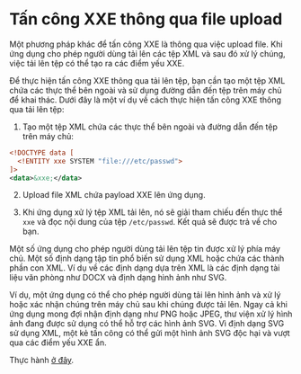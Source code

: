 # Tấn công XXE thông qua file upload

Một phương pháp khác để tấn công XXE là thông qua việc upload file. Khi ứng dụng cho phép người dùng tải lên các tệp XML và sau đó xử lý chúng, việc tải lên tệp có thể tạo ra các điểm yếu XXE.

Để thực hiện tấn công XXE thông qua tải lên tệp, bạn cần tạo một tệp XML chứa các thực thể bên ngoài và sử dụng đường dẫn đến tệp trên máy chủ để khai thác. Dưới đây là một ví dụ về cách thực hiện tấn công XXE thông qua tải lên tệp:

1. Tạo một tệp XML chứa các thực thể bên ngoài và đường dẫn đến tệp trên máy chủ:

```xml
<!DOCTYPE data [
  <!ENTITY xxe SYSTEM "file:///etc/passwd">
]>
<data>&xxe;</data>
```

2. Upload file XML chứa payload XXE lên ứng dụng.

3. Khi ứng dụng xử lý tệp XML tải lên, nó sẽ giải tham chiếu đến thực thể `xxe` và đọc nội dung của tệp `/etc/passwd`. Kết quả sẽ được trả về cho bạn.

Một số ứng dụng cho phép người dùng tải lên tệp tin được xử lý phía máy chủ. Một số định dạng tập tin phổ biến sử dụng XML hoặc chứa các thành phần con XML. Ví dụ về các định dạng dựa trên XML là các định dạng tài liệu văn phòng như DOCX và định dạng hình ảnh như SVG.

Ví dụ, một ứng dụng có thể cho phép người dùng tải lên hình ảnh và xử lý hoặc xác nhận chúng trên máy chủ sau khi chúng được tải lên. Ngay cả khi ứng dụng mong đợi nhận định dạng như PNG hoặc JPEG, thư viện xử lý hình ảnh đang được sử dụng có thể hỗ trợ các hình ảnh SVG. Vì định dạng SVG sử dụng XML, một kẻ tấn công có thể gửi một hình ảnh SVG độc hại và vượt qua các điểm yếu XXE ẩn.

Thực hành [ở đây](https://github.com/Llam-a/XML-external-entity-XXE-injection/blob/main/Exercises/Lab%3A%20Exploiting%20XXE%20via%20image%20file%20upload.md).
